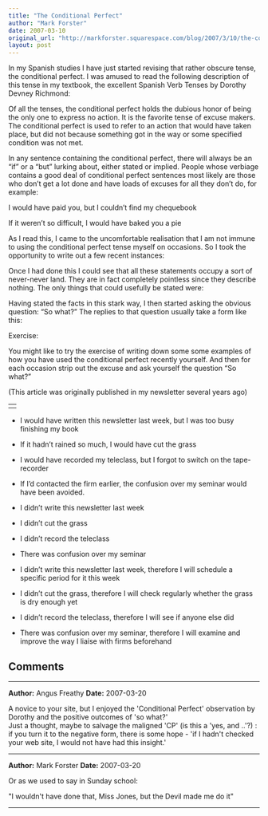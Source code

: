 ```yaml
---
title: "The Conditional Perfect"
author: "Mark Forster"
date: 2007-03-10
original_url: "http://markforster.squarespace.com/blog/2007/3/10/the-conditional-perfect.html"
layout: post
---
```


In my Spanish studies I have just started revising that rather obscure tense, the conditional perfect. I was amused to read the following description of this tense in my textbook, the excellent Spanish Verb Tenses by Dorothy Devney Richmond:

Of all the tenses, the conditional perfect holds the dubious honor of being the only one to express no action. It is the favorite tense of excuse makers. The conditional perfect is used to refer to an action that would have taken place, but did not because something got in the way or some specified condition was not met.

In any sentence containing the conditional perfect, there will always be an “if” or a “but” lurking about, either stated or implied. People whose verbiage contains a good deal of conditional perfect sentences most likely are those who don’t get a lot done and have loads of excuses for all they don’t do, for example:

I would have paid you, but I couldn’t find my chequebook

If it weren’t so difficult, I would have baked you a pie

As I read this, I came to the uncomfortable realisation that I am not immune to using the conditional perfect tense myself on occasions. So I took the opportunity to write out a few recent instances:

Once I had done this I could see that all these statements occupy a sort of never-never land. They are in fact completely pointless since they describe nothing. The only things that could usefully be stated were:

Having stated the facts in this stark way, I then started asking the obvious question: “So what?” The replies to that question usually take a form like this:

Exercise:

You might like to try the exercise of writing down some some examples of how you have used the conditional perfect recently yourself. And then for each occasion strip out the excuse and ask yourself the question “So what?”

(This article was originally published in my newsletter several years ago)

|  |
| --- |
|  |

- I would have written this newsletter last week, but I was too busy finishing my book

- If it hadn’t rained so much, I would have cut the grass

- I would have recorded my teleclass, but I forgot to switch on the tape-recorder

- If I’d contacted the firm earlier, the confusion over my seminar would have been avoided.

- I didn’t write this newsletter last week

- I didn’t cut the grass

- I didn’t record the teleclass

- There was confusion over my seminar

- I didn’t write this newsletter last week, therefore I will schedule a specific period for it this week

- I didn’t cut the grass, therefore I will check regularly whether the grass is dry enough yet

- I didn’t record the teleclass, therefore I will see if anyone else did

- There was confusion over my seminar, therefore I will examine and improve the way I liaise with firms beforehand


## Comments

---

**Author:** Angus Freathy
**Date:** 2007-03-20

A novice to your site, but I enjoyed the 'Conditional Perfect' observation by Dorothy and the positive outcomes of 'so what?'  
Just a thought, maybe to salvage the maligned 'CP' (is this a 'yes, and ..'?) : if you turn it to the negative form, there is some hope - 'if I hadn't checked your web site, I would not have had this insight.'

---

**Author:** Mark Forster
**Date:** 2007-03-20

Or as we used to say in Sunday school:  
  
"I wouldn't have done that, Miss Jones, but the Devil made me do it"

---
